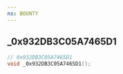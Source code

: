 ```yaml
---
ns: BOUNTY
---
```

## _0x932DB3C05A7465D1

```c
// 0x932DB3C05A7465D1
void _0x932DB3C05A7465D1();
```

